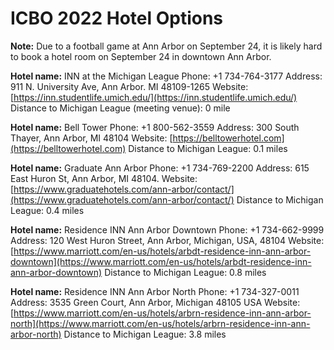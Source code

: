 # ICBO 2022 Hotel Options
**Note:** Due to a football game at Ann Arbor on September 24, it is likely hard to book a hotel room on
September 24 in downtown Ann Arbor.

**Hotel name:** INN at the Michigan League
Phone: +1 734-764-3177
Address: 911 N. University Ave, Ann Arbor. MI 48109-1265
Website: [https://inn.studentlife.umich.edu/](https://inn.studentlife.umich.edu/)
Distance to Michigan League (meeting venue): 0 mile

**Hotel name:** Bell Tower
Phone: +1 800-562-3559
Address: 300 South Thayer, Ann Arbor, MI 48104
Website: [https://belltowerhotel.com](https://belltowerhotel.com)
Distance to Michigan League: 0.1 miles

**Hotel name:** Graduate Ann Arbor
Phone: +1 734-769-2200
Address: 615 East Huron St, Ann Arbor, MI 48104.
Website: [https://www.graduatehotels.com/ann-arbor/contact/](https://www.graduatehotels.com/ann-arbor/contact/)
Distance to Michigan League: 0.4 miles

**Hotel name:** Residence INN Ann Arbor Downtown
Phone: +1 734-662-9999
Address: 120 West Huron Street, Ann Arbor, Michigan, USA, 48104
Website: [https://www.marriott.com/en-us/hotels/arbdt-residence-inn-ann-arbor-downtown](https://www.marriott.com/en-us/hotels/arbdt-residence-inn-ann-arbor-downtown)
Distance to Michigan League: 0.8 miles

**Hotel name:** Residence INN Ann Arbor North
Phone: +1 734-327-0011
Address: 3535 Green Court, Ann Arbor, Michigan 48105 USA
Website: [https://www.marriott.com/en-us/hotels/arbrn-residence-inn-ann-arbor-north](https://www.marriott.com/en-us/hotels/arbrn-residence-inn-ann-arbor-north)
Distance to Michigan League: 3.8 miles
